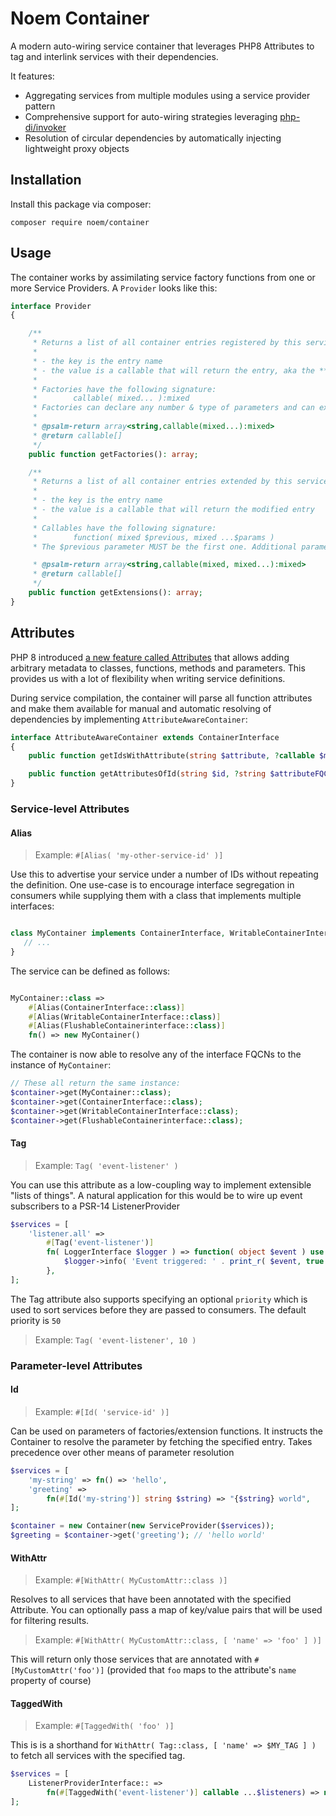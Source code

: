 # Noem Container

A modern auto-wiring service container that leverages PHP8 Attributes to tag and interlink services with their
dependencies.

It features:

* Aggregating services from multiple modules using a service provider pattern
* Comprehensive support for auto-wiring strategies leveraging [php-di/invoker](https://github.com/PHP-DI/Invoker)
* Resolution of circular dependencies by automatically injecting lightweight proxy objects

## Installation

Install this package via composer:

`composer require noem/container`

## Usage

The container works by assimilating service factory functions from one or more Service Providers. A `Provider` looks
like this:

[embed]:# "path: ../src/Provider.php, match: 'interface.*?}'"
```php
interface Provider
{

    /**
     * Returns a list of all container entries registered by this service provider.
     *
     * - the key is the entry name
     * - the value is a callable that will return the entry, aka the **factory**
     *
     * Factories have the following signature:
     *        callable( mixed... ):mixed
     * Factories can declare any number & type of parameters and can expect them to be resolved by the Container
     *
     * @psalm-return array<string,callable(mixed...):mixed>
     * @return callable[]
     */
    public function getFactories(): array;

    /**
     * Returns a list of all container entries extended by this service provider.
     *
     * - the key is the entry name
     * - the value is a callable that will return the modified entry
     *
     * Callables have the following signature:
     *        function( mixed $previous, mixed ...$params )
     * The $previous parameter MUST be the first one. Additional parameters will be resolved by the Container.

     * @psalm-return array<string,callable(mixed, mixed...):mixed>
     * @return callable[]
     */
    public function getExtensions(): array;
}
```

## Attributes

PHP 8 introduced [a new feature called Attributes](https://stitcher.io/blog/attributes-in-php-8) that allows adding arbitrary metadata to classes, functions, methods and parameters. This provides us with a lot of flexibility when writing service definitions.

During service compilation, the container will parse all function attributes and make them available for manual and
automatic resolving of dependencies by implementing `AttributeAwareContainer`:

[embed]:# "path: ../src/AttributeAwareContainer.php, match: 'interface.*?}'"
```php
interface AttributeAwareContainer extends ContainerInterface
{
    public function getIdsWithAttribute(string $attribute, ?callable $matching = null): array;

    public function getAttributesOfId(string $id, ?string $attributeFQCN = null): array;
}
```

### Service-level Attributes

#### Alias

> Example: `#[Alias( 'my-other-service-id' )]`

Use this to advertise your service under a number of IDs without repeating the definition. One use-case is to encourage
interface segregation in consumers while supplying them with a class that implements multiple interfaces:

```php

class MyContainer implements ContainerInterface, WritableContainerInterface, FlushableContainerinterface {
   // ...
}

```

The service can be defined as follows:

```php

MyContainer::class => 
    #[Alias(ContainerInterface::class)]
    #[Alias(WritableContainerInterface::class)]
    #[Alias(FlushableContainerinterface::class)]
    fn() => new MyContainer()
```

The container is now able to resolve any of the interface FQCNs to the instance of `MyContainer`:

```php
// These all return the same instance:
$container->get(MyContainer::class);
$container->get(ContainerInterface::class);
$container->get(WritableContainerInterface::class);
$container->get(FlushableContainerinterface::class);
```

#### Tag

> Example: `Tag( 'event-listener' )`

You can use this attribute as a low-coupling way to implement extensible "lists of things". A natural application for
this would be to wire up event subscribers to a PSR-14 ListenerProvider

```php
$services = [
    'listener.all' =>
        #[Tag('event-listener')]
        fn( LoggerInterface $logger ) => function( object $event ) use ($logger){
            $logger->info( 'Event triggered: ' . print_r( $event, true ) );
        },
];
```

The Tag attribute also supports specifying an optional `priority` which is used to sort services before they are passed to
consumers. The default priority is `50`

> Example: `Tag( 'event-listener', 10 )`

### Parameter-level Attributes

#### Id

> Example: `#[Id( 'service-id' )]`

Can be used on parameters of factories/extension functions. It instructs the Container to resolve the parameter by
fetching the specified entry. Takes precedence over other means of parameter resolution

```php
$services = [
    'my-string' => fn() => 'hello',
    'greeting' =>
        fn(#[Id('my-string')] string $string) => "{$string} world",
];

$container = new Container(new ServiceProvider($services));
$greeting = $container->get('greeting'); // 'hello world'
```

#### WithAttr

> Example: `#[WithAttr( MyCustomAttr::class )]`

Resolves to all services that have been annotated with the specified Attribute. You can optionally pass a map of key/value pairs that will be used for filtering results.

> Example: `#[WithAttr( MyCustomAttr::class, [ 'name' => 'foo' ] )]`

This will return only those services that are annotated with `#[MyCustomAttr('foo')]` (provided that `foo` maps to the attribute's `name` property of course)

#### TaggedWith

> Example: `#[TaggedWith( 'foo' )]`

This is is a shorthand for `WithAttr( Tag::class, [ 'name' => $MY_TAG ] )` to fetch all services with the specified tag.

```php
$services = [
    ListenerProviderInterface:: =>
        fn(#[TaggedWith('event-listener')] callable ...$listeners) => new ListenerProvider(...$listeners),
];

```


